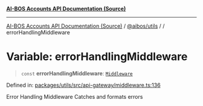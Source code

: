 [**AI-BOS Accounts API Documentation (Source)**](../../../README.md)

***

[AI-BOS Accounts API Documentation (Source)](../../../README.md) / [@aibos/utils](../README.md) / [](../README.md) / errorHandlingMiddleware

# Variable: errorHandlingMiddleware

> `const` **errorHandlingMiddleware**: [`Middleware`](../interfaces/Middleware.md)

Defined in: [packages/utils/src/api-gateway/middleware.ts:136](https://github.com/pohlai88/accounts/blob/48103fb36d28b2b9bfb33472b6de2f719773cde9/packages/utils/src/api-gateway/middleware.ts#L136)

Error Handling Middleware
Catches and formats errors
